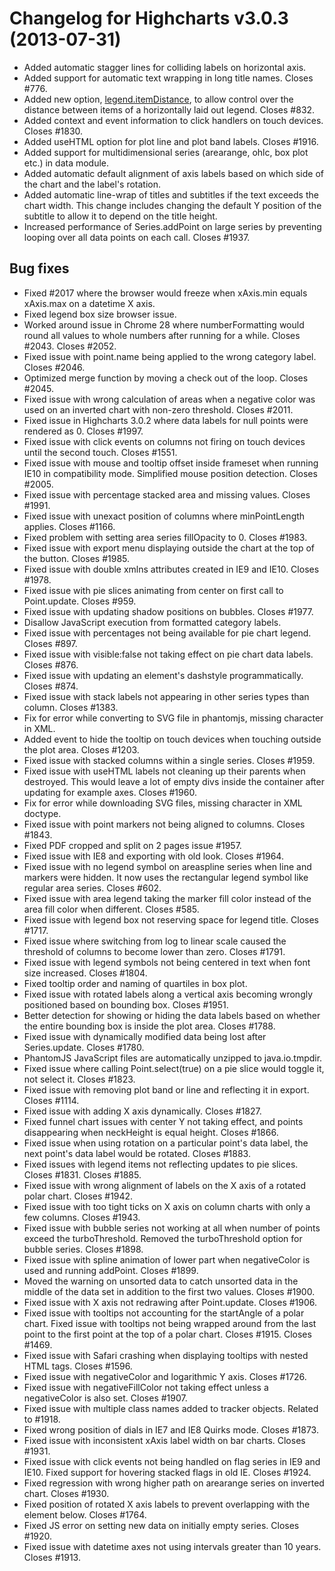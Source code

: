 # Changelog for Highcharts v3.0.3 (2013-07-31)
        
- Added automatic stagger lines for colliding labels on horizontal axis.
- Added support for automatic text wrapping in long title names. Closes #776.
- Added new option, [legend.itemDistance](https://api.highcharts.com#legend.itemDistance), to allow control over the distance between items of a horizontally laid out legend. Closes #832.
- Added context and event information to click handlers on touch devices. Closes #1830.
- Added useHTML option for plot line and plot band labels. Closes #1916.
- Added support for multidimensional series (arearange, ohlc, box plot etc.) in data module.
- Added automatic default alignment of axis labels based on which side of the chart and the label's rotation.
- Added automatic line-wrap of titles and subtitles if the text exceeds the chart width. This change includes changing the default Y position of the subtitle to allow it to depend on the title height.
- Increased performance of Series.addPoint on large series by preventing looping over all data points on each call. Closes #1937.

## Bug fixes
- Fixed #2017 where the browser would freeze when xAxis.min equals xAxis.max on a datetime X axis.
- Fixed legend box size browser issue.
- Worked around issue in Chrome 28 where numberFormatting would round all values to whole numbers after running for a while. Closes #2043. Closes #2052.
- Fixed issue with point.name being applied to the wrong category label. Closes #2046.
- Optimized merge function by moving a check out of the loop. Closes #2045.
- Fixed issue with wrong calculation of areas when a negative color was used on an inverted chart with non-zero threshold. Closes #2011.
- Fixed issue in Highcharts 3.0.2 where data labels for null points were rendered as 0. Closes #1997.
- Fixed issue with click events on columns not firing on touch devices until the second touch. Closes #1551.
- Fixed issue with mouse and tooltip offset inside frameset when running IE10 in compatibility mode. Simplified mouse position detection. Closes #2005.
- Fixed issue with percentage stacked area and missing values. Closes #1991.
- Fixed issue with unexact position of columns where minPointLength applies. Closes #1166.
- Fixed problem with setting area series fillOpacity to 0. Closes #1983.
- Fixed issue with export menu displaying outside the chart at the top of the button. Closes #1985.
- Fixed issue with double xmlns attributes created in IE9 and IE10. Closes #1978.
- Fixed issue with pie slices animating from center on first call to Point.update. Closes #959.
- Fixed issue with updating shadow positions on bubbles. Closes #1977.
- Disallow JavaScript execution from formatted category labels.
- Fixed issue with percentages not being available for pie chart legend. Closes #897.
- Fixed issue with visible:false not taking effect on pie chart data labels. Closes #876.
- Fixed issue with updating an element's dashstyle programmatically. Closes #874.
- Fixed issue with stack labels not appearing in other series types than column. Closes #1383.
- Fix for error while converting to SVG file in phantomjs, missing character in XML.
- Added event to hide the tooltip on touch devices when touching outside the plot area. Closes #1203.
- Fixed issue with stacked columns within a single series. Closes #1959.
- Fixed issue with useHTML labels not cleaning up their parents when destroyed. This would leave a lot of empty divs inside the container after updating for example axes. Closes #1960.
- Fix for error while downloading SVG files, missing character in XML doctype.
- Fixed issue with point markers not being aligned to columns. Closes #1843.
- Fixed PDF cropped and split on 2 pages issue #1957.
- Fixed issue with IE8 and exporting with old look. Closes #1964.
- Fixed issue with no legend symbol on areaspline series when line and markers were hidden. It now uses the rectangular legend symbol like regular area series. Closes #602.
- Fixed issue with area legend taking the marker fill color instead of the area fill color when different. Closes #585.
- Fixed issue with legend box not reserving space for legend title. Closes #1717.
- Fixed issue where switching from log to linear scale caused the threshold of columns to become lower than zero. Closes #1791.
- Fixed issue with legend symbols not being centered in text when font size increased. Closes #1804.
- Fixed tooltip order and naming of quartiles in box plot.
- Fixed issue with rotated labels along a vertical axis becoming wrongly positioned based on bounding box. Closes #1951.
- Better detection for showing or hiding the data labels based on whether the entire bounding box is inside the plot area. Closes #1788.
- Fixed issue with dynamically modified data being lost after Series.update. Closes #1780.
- PhantomJS JavaScript files are automatically unzipped to java.io.tmpdir.
- Fixed issue where calling Point.select(true) on a pie slice would toggle it, not select it. Closes #1823.
- Fixed issue with removing plot band or line and reflecting it in export. Closes #1114.
- Fixed issue with adding X axis dynamically. Closes #1827.
- Fixed funnel chart issues with center Y not taking effect, and points disappearing when neckHeight is equal height. Closes #1866.
- Fixed issue when using rotation on a particular point's data label, the next point's data label would be rotated. Closes #1883.
- Fixed issues with legend items not reflecting updates to pie slices. Closes #1831. Closes #1885.
- Fixed issue with wrong alignment of labels on the X axis of a rotated polar chart. Closes #1942.
- Fixed issue with too tight ticks on X axis on column charts with only a few columns. Closes #1943.
- Fixed issue with bubble series not working at all when number of points exceed the turboThreshold. Removed the turboThreshold option for bubble series. Closes #1898.
- Fixed issue with spline animation of lower part when negativeColor is used and running addPoint. Closes #1899.
- Moved the warning on unsorted data to catch unsorted data in the middle of the data set in addition to the first two values. Closes #1900.
- Fixed issue with X axis not redrawing after Point.update. Closes #1906.
- Fixed issue with tooltips not accounting for the startAngle of a polar chart. Fixed issue with tooltips not being wrapped around from the last point to the first point at the top of a polar chart. Closes #1915. Closes #1469.
- Fixed issue with Safari crashing when displaying tooltips with nested HTML tags. Closes #1596.
- Fixed issue with negativeColor and logarithmic Y axis. Closes #1726.
- Fixed issue with negativeFillColor not taking effect unless a negativeColor is also set. Closes #1907.
- Fixed issue with multiple class names added to tracker objects. Related to #1918.
- Fixed wrong position of dials in IE7 and IE8 Quirks mode. Closes #1873.
- Fixed issue with inconsistent xAxis label width on bar charts. Closes #1931.
- Fixed issue with click events not being handled on flag series in IE9 and IE10. Fixed support for hovering stacked flags in old IE. Closes #1924.
- Fixed regression with wrong higher path on arearange series on inverted chart. Closes #1930.
- Fixed position of rotated X axis labels to prevent overlapping with the element below. Closes #1764.
- Fixed JS error on setting new data on initially empty series. Closes #1920.
- Fixed issue with datetime axes not using intervals greater than 10 years. Closes #1913.